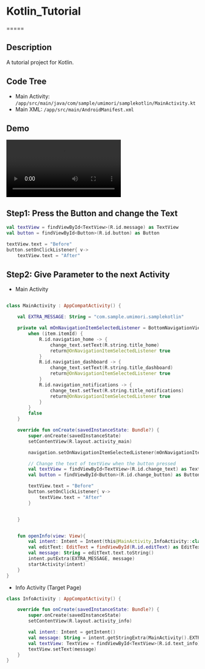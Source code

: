 # Kotlin_Tutorial
=====

## Description
A tutorial project for Kotlin.

## Code Tree
- Main Activity: `/app/src/main/java/com/sample/umimori/samplekotlin/MainActivity.kt`
- Main XML: `/app/src/main/AndroidManifest.xml`

## Demo

<video src="/Users/masumi.morishige/AndroidStudioProjects/SampleKotlin/Demo.mp4"></video>

## Step1: Press the Button and change the Text
```kt
val textView = findViewById<TextView>(R.id.message) as TextView
val button = findViewById<Button>(R.id.button) as Button

textView.text = "Before"
button.setOnClickListener{ v->
    textView.text = "After"
```

## Step2: Give Parameter to the next Activity

- Main Activity

```kotlin

class MainActivity : AppCompatActivity() {

    val EXTRA_MESSAGE: String = "com.sample.umimori.samplekotlin"

    private val mOnNavigationItemSelectedListener = BottomNavigationView.OnNavigationItemSelectedListener { item ->
        when (item.itemId) {
            R.id.navigation_home -> {
                change_text.setText(R.string.title_home)
                return@OnNavigationItemSelectedListener true
            }
            R.id.navigation_dashboard -> {
                change_text.setText(R.string.title_dashboard)
                return@OnNavigationItemSelectedListener true
            }
            R.id.navigation_notifications -> {
                change_text.setText(R.string.title_notifications)
                return@OnNavigationItemSelectedListener true
            }
        }
        false
    }

    override fun onCreate(savedInstanceState: Bundle?) {
        super.onCreate(savedInstanceState)
        setContentView(R.layout.activity_main)

        navigation.setOnNavigationItemSelectedListener(mOnNavigationItemSelectedListener)

        // Change the text of textView when the button pressed
        val textView = findViewById<TextView>(R.id.change_text) as TextView
        val button = findViewById<Button>(R.id.change_button) as Button

        textView.text = "Before"
        button.setOnClickListener{ v->
            textView.text = "After"
        }


    }


    fun openInfo(view: View){
        val intent: Intent = Intent(this@MainActivity,InfoActivity::class.java)
        val editText: EditText = findViewById(R.id.editText) as EditText
        val message: String = editText.text.toString()
        intent.putExtra(EXTRA_MESSAGE, message)
        startActivity(intent)
    }
}
```



- Info Activity (Target Page)

```kotlin
class InfoActivity : AppCompatActivity() {

    override fun onCreate(savedInstanceState: Bundle?) {
        super.onCreate(savedInstanceState)
        setContentView(R.layout.activity_info)

        val intent: Intent = getIntent()
        val message: String = intent.getStringExtra(MainActivity().EXTRA_MESSAGE)
        val textView: TextView = findViewById<TextView>(R.id.text_info)
        textView.setText(message)
    }
}
```



